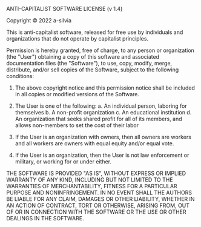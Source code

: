 ANTI-CAPITALIST SOFTWARE LICENSE (v 1.4)

Copyright © 2022 a-silvia

This is anti-capitalist software, released for free use by individuals and organizations that do not operate by capitalist principles.

Permission is hereby granted, free of charge, to any person or organization (the "User") obtaining a copy of this software and associated documentation files (the "Software"), to use, copy, modify, merge, distribute, and/or sell copies of the Software, subject to the following conditions:

1. The above copyright notice and this permission notice shall be included in all copies or modified versions of the Software.

2. The User is one of the following:
a. An individual person, laboring for themselves
b. A non-profit organization
c. An educational institution
d. An organization that seeks shared profit for all of its members, and allows non-members to set the cost of their labor

3. If the User is an organization with owners, then all owners are workers and all workers are owners with equal equity and/or equal vote.

4. If the User is an organization, then the User is not law enforcement or military, or working for or under either.

THE SOFTWARE IS PROVIDED "AS IS", WITHOUT EXPRESS OR IMPLIED WARRANTY OF ANY KIND, INCLUDING BUT NOT LIMITED TO THE WARRANTIES OF MERCHANTABILITY, FITNESS FOR A PARTICULAR PURPOSE AND NONINFRINGEMENT. IN NO EVENT SHALL THE AUTHORS BE LIABLE FOR ANY CLAIM, DAMAGES OR OTHER LIABILITY, WHETHER IN AN ACTION OF CONTRACT, TORT OR OTHERWISE, ARISING FROM, OUT OF OR IN CONNECTION WITH THE SOFTWARE OR THE USE OR OTHER DEALINGS IN THE SOFTWARE.
